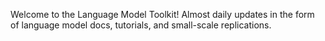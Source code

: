 Welcome to the Language Model Toolkit! Almost daily updates in the form of language model docs, tutorials, and small-scale replications.